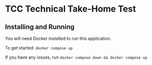 # TCC Technical Take-Home Test

## Installing and Running

You will need Docker installed to run this application.

To get started:
```docker compose up```

If you have any issues, run ```docker compose down && docker compose up```
